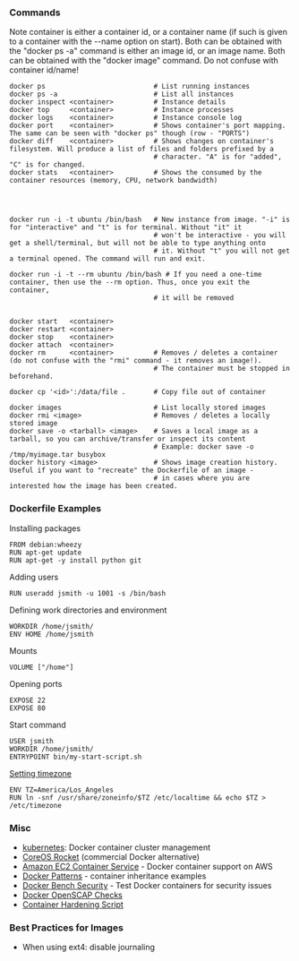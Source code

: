 ### Commands

Note container is either a container id, or a container name (if such is given to a container with the --name option on start). Both can be obtained with the "docker ps -a" command is either an image id, or an image name. Both can be obtained with the "docker image" command. Do not confuse with container id/name!

    docker ps                           # List running instances
    docker ps -a                        # List all instances
    docker inspect <container>          # Instance details
    docker top     <container>          # Instance processes
    docker logs    <container>          # Instance console log
    docker port    <container>          # Shows container's port mapping. The same can be seen with "docker ps" though (row - "PORTS")
    docker diff    <container>          # Shows changes on container's filesystem. Will produce a list of files and folders prefixed by a
                                        # character. "A" is for "added", "C" is for changed.
    docker stats   <container>          # Shows the consumed by the container resources (memory, CPU, network bandwidth)
    
    
                                          

    docker run -i -t ubuntu /bin/bash   # New instance from image. "-i" is for "interactive" and "t" is for terminal. Without "it" it
                                        # won't be interactive - you will get a shell/terminal, but will not be able to type anything onto 
                                        # it. Without "t" you will not get a terminal opened. The command will run and exit.
                                        
    docker run -i -t --rm ubuntu /bin/bash # If you need a one-time container, then use the --rm option. Thus, once you exit the container,
                                        # it will be removed                                  
                                         

    docker start   <container>
    docker restart <container>
    docker stop    <container>
    docker attach  <container>
    docker rm      <container>          # Removes / deletes a container (do not confuse with the "rmi" command - it removes an image!).
                                        # The container must be stopped in beforehand.

    docker cp '<id>':/data/file .       # Copy file out of container

    docker images                       # List locally stored images
    docker rmi <image>                  # Removes / deletes a locally stored image
    docker save -o <tarball> <image>    # Saves a local image as a tarball, so you can archive/transfer or inspect its content
                                        # Example: docker save -o /tmp/myimage.tar busybox
    docker history <image>              # Shows image creation history. Useful if you want to "recreate" the Dockerfile of an image -
                                        # in cases where you are interested how the image has been created.

### Dockerfile Examples

Installing packages

    FROM debian:wheezy
    RUN apt-get update
    RUN apt-get -y install python git

Adding users

    RUN useradd jsmith -u 1001 -s /bin/bash

Defining work directories and environment

    WORKDIR /home/jsmith/
    ENV HOME /home/jsmith

Mounts

    VOLUME ["/home"]

Opening ports

    EXPOSE 22
    EXPOSE 80

Start command

    USER jsmith
    WORKDIR /home/jsmith/
    ENTRYPOINT bin/my-start-script.sh
    
[Setting timezone](https://serverfault.com/a/683651)

    ENV TZ=America/Los_Angeles
    RUN ln -snf /usr/share/zoneinfo/$TZ /etc/localtime && echo $TZ > /etc/timezone


### Misc

-   [kubernetes](https://github.com/googlecloudplatform/kubernetes):
    Docker container cluster management
-   [CoreOS Rocket](https://coreos.com/blog/rocket/) (commercial Docker
    alternative)
-   [Amazon EC2 Container Service](http://aws.amazon.com/ecs/) - Docker
    container support on AWS
-   [Docker Patterns](http://www.hokstad.com/docker/patterns) -
    container inheritance examples
-   [Docker Bench
    Security](https://github.com/docker/docker-bench-security) - Test
    Docker containers for security issues
-   [Docker OpenSCAP
    Checks](https://github.com/OpenSCAP/container-compliance)
-   [Container Hardening
    Script](https://gist.github.com/jumanjiman/f9d3db977846c163df12)

### Best Practices for Images

- When using ext4: disable journaling